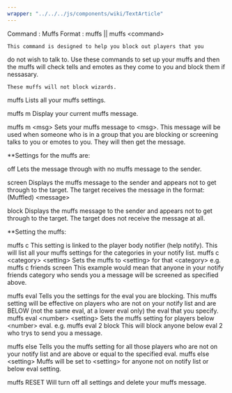 ```yaml
---
wrapper: "../../../js/components/wiki/TextArticle"
---
```

Command : Muffs
Format  : muffs || muffs &lt;command&gt;


    This command is designed to help you block out players that you
do not wish to talk to. Use these commands to set up your muffs and
then the muffs will check tells and emotes as they come to you and
block them if nessasary.

    These muffs will not block wizards.

muffs
    Lists all your muffs settings.

muffs m
    Display your current muffs message.

muffs m &lt;msg&gt;
    Sets your muffs message to &lt;msg&gt;.
    This message will be used when someone who is in a group that you
    are blocking or screening talks to you or emotes to you. They will
    then get the message.

**Settings for the muffs are:

  off
    Lets the message through with no muffs message to the sender.

  screen
    Displays the muffs message to the sender and appears not to get
    through to the target. The target receives the message in the
    format:
    (Muffled) &lt;message&gt;

  block
    Displays the muffs message to the sender and appears not to get
    through to the target. The target does not receive the message
    at all.

**Setting the muffs:

muffs c
    This setting is linked to the player body notifier (help notify).
    This will list all your muffs settings for the categories in your
    notify list.
muffs c &lt;category&gt; &lt;setting&gt;
    Sets the muffs to &lt;setting&gt; for that &lt;category&gt;
    e.g. muffs c friends screen
    This example would mean that anyone in your notify friends
    category who sends you a message will be screened as specified
    above.

muffs eval
    Tells you the settings for the eval you are blocking. This muffs
    setting will be effective on players who are not on your notify
    list and are BELOW (not the same eval, at a lower eval only) the
    eval that you specify.
muffs eval &lt;number&gt; &lt;setting&gt;
    Sets the muffs setting for players below &lt;number&gt; eval.
    e.g. muffs eval 2 block
    This will block anyone below eval 2 who trys to send you a
    message.

muffs else
    Tells you the muffs setting for all those players who are not on
    your notify list and are above or equal to the specified eval.
muffs else &lt;setting&gt;
    Muffs will be set to &lt;setting&gt; for anyone not on notify list or
    below eval setting.

muffs RESET
    Will turn off all settings and delete your muffs message.
